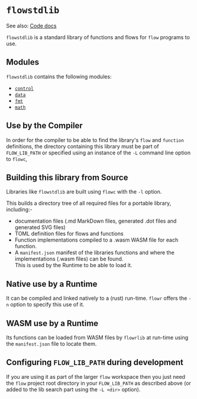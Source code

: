 # `flowstdlib`

See also: [Code docs](http://andrewdavidmackenzie.github.io/flow/code/doc/flowstdlib/index.html)

`flowstdlib` is a standard library of functions and flows for `flow` programs to use.

## Modules
`flowstdlib` contains the following modules:
  * [`control`](../../flowstdlib/src/control/control.md)
  * [`data`](../../flowstdlib/src/data/data.md)
  * [`fmt`](../../flowstdlib/src/fmt/fmt.md)
  * [`math`](../../flowstdlib/src/math/math.md)

## Use by the Compiler
In order for the compiler to be able to find the library's `flow` and `function` definitions, the directory containing
this library must be part of `FLOW_LIB_PATH` or specified using an instance of the `-L` command line option to `flowc`, 

## Building this library from Source
Libraries like `flowstdlib` are built using `flowc` with the `-l` option. 

This builds a directory tree of all required files for a portable library, including:-
  * documentation files (.md MarkDown files, generated .dot files and generated SVG files)
  * TOML definition files for flows and functions
  * Function implementations compiled to a .wasm WASM file for each function.
  * A `manifest.json` manifest of the libraries functions and where the implementations (.wasm files) can be found. \
This is used by the Runtime to be able to load it.

## Native use by a Runtime
It can be compiled and linked natively to a (rust) run-time. `flowr` offers the `-n` option to specify this use of it.

## WASM use by a Runtime
Its functions can  be loaded from WASM files by `flowrlib` at run-time using the `manifest.json` file to locate them.

## Configuring `FLOW_LIB_PATH` during development
If you are using it as part of the larger `flow` workspace then you just need the `flow` project root directory
in your `FLOW_LIB_PATH` as described above (or added to the lib search part using the `-L <dir>` option).

